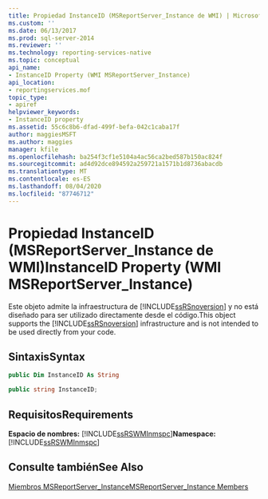 ```yaml
---
title: Propiedad InstanceID (MSReportServer_Instance de WMI) | Microsoft Docs
ms.custom: ''
ms.date: 06/13/2017
ms.prod: sql-server-2014
ms.reviewer: ''
ms.technology: reporting-services-native
ms.topic: conceptual
api_name:
- InstanceID Property (WMI MSReportServer_Instance)
api_location:
- reportingservices.mof
topic_type:
- apiref
helpviewer_keywords:
- InstanceID property
ms.assetid: 55c6c8b6-dfad-499f-befa-042c1caba17f
author: maggiesMSFT
ms.author: maggies
manager: kfile
ms.openlocfilehash: ba254f3cf1e5104a4ac56ca2bed587b150ac824f
ms.sourcegitcommit: ad4d92dce894592a259721a1571b1d8736abacdb
ms.translationtype: MT
ms.contentlocale: es-ES
ms.lasthandoff: 08/04/2020
ms.locfileid: "87746712"
---
```

# <a name="instanceid-property-wmi-msreportserver_instance"></a><span data-ttu-id="dc14b-102">Propiedad InstanceID (MSReportServer_Instance de WMI)</span><span class="sxs-lookup"><span data-stu-id="dc14b-102">InstanceID Property (WMI MSReportServer_Instance)</span></span>
  <span data-ttu-id="dc14b-103">Este objeto admite la infraestructura de [!INCLUDE[ssRSnoversion](../../includes/ssrsnoversion-md.md)] y no está diseñado para ser utilizado directamente desde el código.</span><span class="sxs-lookup"><span data-stu-id="dc14b-103">This object supports the [!INCLUDE[ssRSnoversion](../../includes/ssrsnoversion-md.md)] infrastructure and is not intended to be used directly from your code.</span></span>  
  
## <a name="syntax"></a><span data-ttu-id="dc14b-104">Sintaxis</span><span class="sxs-lookup"><span data-stu-id="dc14b-104">Syntax</span></span>  
  
```vb  
public Dim InstanceID As String  
```  
  
```csharp  
public string InstanceID;  
```  
  
## <a name="requirements"></a><span data-ttu-id="dc14b-105">Requisitos</span><span class="sxs-lookup"><span data-stu-id="dc14b-105">Requirements</span></span>  
 <span data-ttu-id="dc14b-106">**Espacio de nombres:** [!INCLUDE[ssRSWMInmspc](../../includes/ssrswminmspc-md.md)]</span><span class="sxs-lookup"><span data-stu-id="dc14b-106">**Namespace:** [!INCLUDE[ssRSWMInmspc](../../includes/ssrswminmspc-md.md)]</span></span>  
  
## <a name="see-also"></a><span data-ttu-id="dc14b-107">Consulte también</span><span class="sxs-lookup"><span data-stu-id="dc14b-107">See Also</span></span>  
 [<span data-ttu-id="dc14b-108">Miembros MSReportServer_Instance</span><span class="sxs-lookup"><span data-stu-id="dc14b-108">MSReportServer_Instance Members</span></span>](msreportserver-instance-members.md)  
  
  
